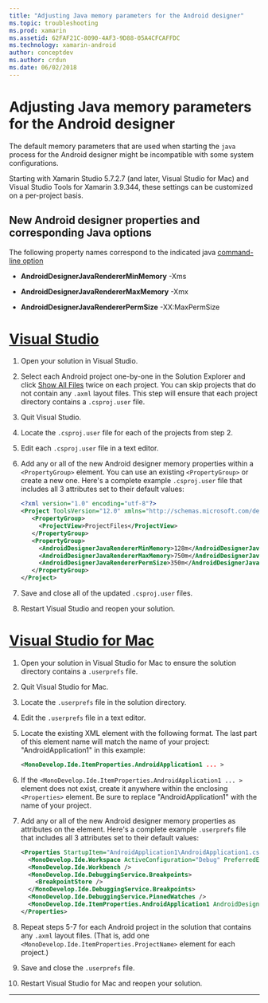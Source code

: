 ```yaml
---
title: "Adjusting Java memory parameters for the Android designer"
ms.topic: troubleshooting
ms.prod: xamarin
ms.assetid: 62FAF21C-8090-4AF3-9D88-05A4CFCAFFDC
ms.technology: xamarin-android
author: conceptdev
ms.author: crdun
ms.date: 06/02/2018
---
```


# Adjusting Java memory parameters for the Android designer

The default memory parameters that are used when starting the `java`
process for the Android designer might be incompatible with some system
configurations.

Starting with Xamarin Studio 5.7.2.7 (and later, Visual Studio for Mac)
and Visual Studio Tools for Xamarin 3.9.344, these settings can be
customized on a per-project basis.

## New Android designer properties and corresponding Java options

The following property names correspond to the indicated java
[command-line option](http://docs.oracle.com/javase/7/docs/technotes/tools/windows/java.html)

- **AndroidDesignerJavaRendererMinMemory** -Xms

- **AndroidDesignerJavaRendererMaxMemory** -Xmx

- **AndroidDesignerJavaRendererPermSize** -XX:MaxPermSize


# [Visual Studio](#tab/vswin)

1.  Open your solution in Visual Studio.

2.  Select each Android project one-by-one in the Solution Explorer and
    click [Show All Files](https://msdn.microsoft.com/en-us/library/4afxey9h.aspx)
    twice on each project. You can skip projects that do not contain
    any `.axml` layout files. This step will ensure that each project
    directory contains a `.csproj.user` file.

3.  Quit Visual Studio.

4.  Locate the `.csproj.user` file for each of the projects from step 2.

5.  Edit each `.csproj.user` file in a text editor.

6.  Add any or all of the new Android designer memory properties within
    a `<PropertyGroup>` element. You can use an existing
    `<PropertyGroup>` or create a new one. Here's a complete example
    `.csproj.user` file that includes all 3 attributes set to their
    default values:

    ```xml
    <?xml version="1.0" encoding="utf-8"?>
    <Project ToolsVersion="12.0" xmlns="http://schemas.microsoft.com/developer/msbuild/2003">
       <PropertyGroup>
         <ProjectView>ProjectFiles</ProjectView>
       </PropertyGroup>
       <PropertyGroup>
         <AndroidDesignerJavaRendererMinMemory>128m</AndroidDesignerJavaRendererMinMemory>
         <AndroidDesignerJavaRendererMaxMemory>750m</AndroidDesignerJavaRendererMaxMemory>
         <AndroidDesignerJavaRendererPermSize>350m</AndroidDesignerJavaRendererPermSize>
       </PropertyGroup>
    </Project>
    ```

7.  Save and close all of the updated `.csproj.user` files.

8.  Restart Visual Studio and reopen your solution.

# [Visual Studio for Mac](#tab/vsmac)

1.  Open your solution in Visual Studio for Mac to ensure the solution
    directory contains a `.userprefs` file.

2.  Quit Visual Studio for Mac.

3.  Locate the `.userprefs` file in the solution directory.

4.  Edit the `.userprefs` file in a text editor.

5.  Locate the existing XML element with the following format. The last
    part of this element name will match the name of your project:
    "AndroidApplication1" in this example:

    ```xml
    <MonoDevelop.Ide.ItemProperties.AndroidApplication1 ... >
    ```

6.  If the `<MonoDevelop.Ide.ItemProperties.AndroidApplication1 ... >`
    element does not exist, create it anywhere within the enclosing
    `<Properties>` element. Be sure to replace "AndroidApplication1"
    with the name of your project.

7.  Add any or all of the new Android designer memory properties as
    attributes on the element. Here's a complete example `.userprefs`
    file that includes all 3 attributes set to their default values:

    ```xml
    <Properties StartupItem="AndroidApplication1\AndroidApplication1.csproj">
      <MonoDevelop.Ide.Workspace ActiveConfiguration="Debug" PreferredExecutionTarget="Android.SelectDevice" />
      <MonoDevelop.Ide.Workbench />
      <MonoDevelop.Ide.DebuggingService.Breakpoints>
        <BreakpointStore />
      </MonoDevelop.Ide.DebuggingService.Breakpoints>
      <MonoDevelop.Ide.DebuggingService.PinnedWatches />
      <MonoDevelop.Ide.ItemProperties.AndroidApplication1 AndroidDesignerJavaRendererMinMemory="128m" AndroidDesignerJavaRendererMaxMemory="750m" AndroidDesignerJavaRendererPermSize="350m" />
    </Properties>
    ```

8.  Repeat steps 5-7 for each Android project in the solution that
    contains any `.axml` layout files. (That is, add one
    `<MonoDevelop.Ide.ItemProperties.ProjectName>` element for each
    project.)

9.  Save and close the `.userprefs` file.

10. Restart Visual Studio for Mac and reopen your solution.

-----

